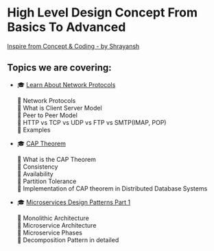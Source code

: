 # High Level Design Concept From Basics To Advanced

[Inspire from Concept & Coding - by Shrayansh](https://www.youtube.com/playlist?list=PL6W8uoQQ2c63W58rpNFDwdrBnq5G3EfT7)

## Topics we are covering:

- 🎓 [Learn About Network Protocols](./NetworkProtocol.md)

    👏 Network Protocols<br>
    👏 What is Client Server Model<br>
    👏 Peer to Peer Model<br>
    👏 HTTP vs TCP vs UDP vs FTP vs SMTP(IMAP, POP)<br>
    👏 Examples<br>

- 🎓 [CAP Theorem](./CAP_Theorem.md)
    
    👏 What is the CAP Theorem<br>
    👏 Consistency<br>
    👏 Availability<br>
    👏 Partition Tolerance<br>
    👏 Implementation of CAP theorem in Distributed Database Systems<br> 

- 🎓 [Microservices Design Patterns Part 1](./Microservices_Design_Patterns_Part1.md)
    
    👏 Monolithic Architecture<br>
    👏 Microservice Architecture<br>
    👏 Microservice Phases<br>
    👏 Decomposition Pattern in detailed<br>
